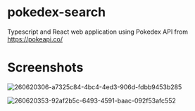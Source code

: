 # pokedex-search

Typescript and React web application using Pokedex API from https://pokeapi.co/

# Screenshots

![260620306-a7325c84-4bc4-4ed3-906d-fdbb9453b285](https://github.com/bakanano/pokedex-search/assets/17448534/49c384b8-b4cf-43f9-9061-630889fb01f9)

![260620353-92af2b5c-6493-4591-baac-092f53afc552](https://github.com/bakanano/pokedex-search/assets/17448534/e3789be6-6995-4e4c-8c05-9f13e6310d37)

